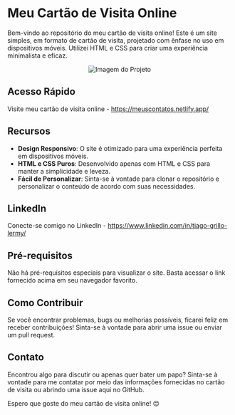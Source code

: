 # Meu Cartão de Visita Online

Bem-vindo ao repositório do meu cartão de visita online! Este é um site simples, em formato de cartão de visita, projetado com ênfase no uso em dispositivos móveis. Utilizei HTML e CSS para criar uma experiência minimalista e eficaz.

<p align="center">
    <img src="" alt="Imagem do Projeto">
</p>

## Acesso Rápido

Visite meu cartão de visita online - https://meuscontatos.netlify.app/

## Recursos

- **Design Responsivo**: O site é otimizado para uma experiência perfeita em dispositivos móveis.
- **HTML e CSS Puros**: Desenvolvido apenas com HTML e CSS para manter a simplicidade e leveza.
- **Fácil de Personalizar**: Sinta-se à vontade para clonar o repositório e personalizar o conteúdo de acordo com suas necessidades.

## LinkedIn

Conecte-se comigo no LinkedIn - https://www.linkedin.com/in/tiago-grillo-lermy/

## Pré-requisitos

Não há pré-requisitos especiais para visualizar o site. Basta acessar o link fornecido acima em seu navegador favorito.

## Como Contribuir

Se você encontrar problemas, bugs ou melhorias possíveis, ficarei feliz em receber contribuições! Sinta-se à vontade para abrir uma issue ou enviar um pull request.

## Contato

Encontrou algo para discutir ou apenas quer bater um papo? Sinta-se à vontade para me contatar por meio das informações fornecidas no cartão de visita ou abrindo uma issue aqui no GitHub.

Espero que goste do meu cartão de visita online! 😊
